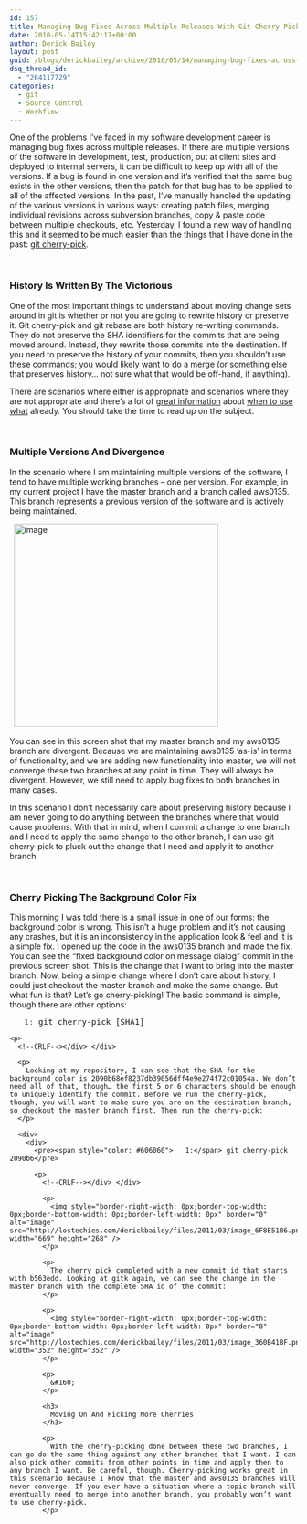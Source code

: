 ```yaml
---
id: 157
title: Managing Bug Fixes Across Multiple Releases With Git Cherry-Pick
date: 2010-05-14T15:42:17+00:00
author: Derick Bailey
layout: post
guid: /blogs/derickbailey/archive/2010/05/14/managing-bug-fixes-across-multiple-releases-with-git-cherry-pick.aspx
dsq_thread_id:
  - "264117729"
categories:
  - git
  - Source Control
  - Workflow
---
```

One of the problems I’ve faced in my software development career is managing bug fixes across multiple releases. If there are multiple versions of the software in development, test, production, out at client sites and deployed to internal servers, it can be difficult to keep up with all of the versions. If a bug is found in one version and it’s verified that the same bug exists in the other versions, then the patch for that bug has to be applied to all of the affected versions. In the past, I’ve manually handled the updating of the various versions in various ways: creating patch files, merging individual revisions across subversion branches, copy & paste code between multiple checkouts, etc. Yesterday, I found a new way of handling this and it seemed to be much easier than the things that I have done in the past: [git cherry-pick](http://www.kernel.org/pub/software/scm/git/docs/git-cherry-pick.html).

&#160;

### History Is Written By The Victorious

One of the most important things to understand about moving change sets around in git is whether or not you are going to rewrite history or preserve it. Git cherry-pick and git rebase are both history re-writing commands. They do not preserve the SHA identifiers for the commits that are being moved around. Instead, they rewrite those commits into the destination. If you need to preserve the history of your commits, then you shouldn’t use these commands; you would likely want to do a merge (or something else that preserves history… not sure what that would be off-hand, if anything).

There are scenarios where either is appropriate and scenarios where they are not appropriate and there’s a lot of [great information](http://book.git-scm.com/4_rebasing.html) about [when to use what](http://stackoverflow.com/questions/1241720/git-cherry-pick-vs-merge-workflow) already. You should take the time to read up on the subject.

&#160;

### Multiple Versions And Divergence

In the scenario where I am maintaining multiple versions of the software, I tend to have multiple working branches – one per version. For example, in my current project I have the master branch and a branch called aws0135. This branch represents a previous version of the software and is actively being maintained.

&#160; <img style="border-right-width: 0px;border-top-width: 0px;border-bottom-width: 0px;border-left-width: 0px" border="0" alt="image" src="http://lostechies.com/derickbailey/files/2011/03/image_10159169.png" width="357" height="355" />

You can see in this screen shot that my master branch and my aws0135 branch are divergent. Because we are maintaining aws0135 ‘as-is’ in terms of functionality, and we are adding new functionality into master, we will not converge these two branches at any point in time. They will always be divergent. However, we still need to apply bug fixes to both branches in many cases.

In this scenario I don’t necessarily care about preserving history because I am never going to do anything between the branches where that would cause problems. With that in mind, when I commit a change to one branch and I need to apply the same change to the other branch, I can use git cherry-pick to pluck out the change that I need and apply it to another branch.

&#160;

### Cherry Picking The Background Color Fix

This morning I was told there is a small issue in one of our forms: the background color is wrong. This isn’t a huge problem and it’s not causing any crashes, but it is an inconsistency in the application look & feel and it is a simple fix. I opened up the code in the aws0135 branch and made the fix. You can see the “fixed background color on message dialog” commit in the previous screen shot. This is the change that I want to bring into the master branch. Now, being a simple change where I don’t care about history, I could just checkout the master branch and make the same change. But what fun is that? Let’s go cherry-picking! The basic command is simple, though there are other options: 

<div>
  <div>
    <pre><span style="color: #606060">   1:</span> git cherry-pick [SHA1]</pre>
    
    <p>
      <!--CRLF--></div> </div> 
      
      <p>
        Looking at my repository, I can see that the SHA for the background color is 2090b68ef8237db39056dff4e9e274f72c01054a. We don’t need all of that, though… the first 5 or 6 characters should be enough to uniquely identify the commit. Before we run the cherry-pick, though, you will want to make sure you are on the destination branch, so checkout the master branch first. Then run the cherry-pick:
      </p>
      
      <div>
        <div>
          <pre><span style="color: #606060">   1:</span> git cherry-pick 2090b6</pre>
          
          <p>
            <!--CRLF--></div> </div> 
            
            <p>
              <img style="border-right-width: 0px;border-top-width: 0px;border-bottom-width: 0px;border-left-width: 0px" border="0" alt="image" src="http://lostechies.com/derickbailey/files/2011/03/image_6F8E51B6.png" width="669" height="268" />
            </p>
            
            <p>
              The cherry pick completed with a new commit id that starts with b563edd. Looking at gitk again, we can see the change in the master branch with the complete SHA id of the commit:
            </p>
            
            <p>
              <img style="border-right-width: 0px;border-top-width: 0px;border-bottom-width: 0px;border-left-width: 0px" border="0" alt="image" src="http://lostechies.com/derickbailey/files/2011/03/image_360B41BF.png" width="352" height="352" />
            </p>
            
            <p>
              &#160;
            </p>
            
            <h3>
              Moving On And Picking More Cherries
            </h3>
            
            <p>
              With the cherry-picking done between these two branches, I can go do the same thing against any other branches that I want. I can also pick other commits from other points in time and apply then to any branch I want. Be careful, though. Cherry-picking works great in this scenario because I know that the master and aws0135 branches will never converge. If you ever have a situation where a topic branch will eventually need to merge into another branch, you probably won’t want to use cherry-pick.
            </p>